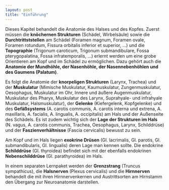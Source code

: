 ```yaml
---
layout: post
title: "Einführung"
---
```

Dieses Kapitel behandelt die Anatomie des Halses und des Kopfes. Zuerst müssen die **knöchernen Strukturen** (Schädel, Wirbelsäule) sowie die **Durchtrittststellen** am Schädel (Foramen magnum, Foramen ovale, Foramen rotundum, Fissura orbitalis inferior et superior, …) und die **Topographie** (Trigonum caroticum, Trigonum submandibulare, Fossa pterygopalatina, Fossa infratemporalis, …) erlernt werden um eine grobe Orientieren am Kopf und im Schädel zu ermöglichen. Dazu gehört auch die **Anatomie der Mundhöhle, der Nasenhöhle, der Nasennebenhöhlen und des Gaumens (Palatum)**. 

Es folgt die Anatomie der **knorpeligen Strukturen** (Larynx, Trachea) und der **Muskulatur** (Mimische Muskulatur, Kaumuskulatur, Zungenmuskulatur, Oesophagus, Muskulatur im Ohr, Innere und äußere Augenmuskulatur, Muskulatur des Pharyx,  Muskulatur des Larynx,  Suprahyale- und infrahyale Muskulatur, Halsmuskulatur), der **Gelenke** (Kiefergelenk, Kopfgelenke) und des **Gefäßsystems** (A. carotis communis, A. carotis interna und extrena, A. maxillaris, A. facialis, A. lingualis, A. occipitalis) am Hals und der Außenseite des Schädels. Es ist zudem wichtig sich der **Lage der Strukturen im Hals** (N. vagus, A. carotis communis, Trachea, Oesophagus, Larynx, Schilddrüse) und der **Faszienverhältnisse** (Fascia cervicalis) bewusst zu sein. 

Am Kopf und im Hals liegen **exokrine Drüsen**  (Gl. lacrimalis, Gl. parotis, Gl. submandibularis, Gl. lingualis) deren Lage man kennen sollte. Die endokrine **Schilddrüse** (Gl. thyroidea) befindet sich mit der ebenfalls endokrinen **Nebenschilddrüse** (Gl. parathyroidea) im Hals.

In einem separaten Lernpaket werden der **Grenzstrang** (Truncus sympathicus), die **Halsnerven** (Plexus cervicalis) und die **Hirnnerven** behandelt die mit ihren Hirnnervenkernen und Austrittsorten am Hirnstamm den Übergang zur Neuroanatomie darstellen.
